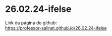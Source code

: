 # 26.02.24-ifelse
Link da página do github:<br/>
https://professor-salinet.github.io/26.02.24-ifelse
